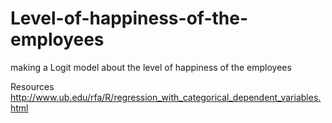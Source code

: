 # Level-of-happiness-of-the-employees
making a Logit model about the level of happiness of the employees













Resources
http://www.ub.edu/rfa/R/regression_with_categorical_dependent_variables.html
